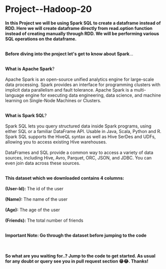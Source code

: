 # Project--Hadoop-20


<table>

**In this Project we will be using Spark SQL to create a dataframe instead of RDD. Here we will create dataframe directly from read.option function instead of creating manually through RDD. We will be performing various SQL operations on the dataframe.<br></br>**

**Before diving into the project let's get to know about Spark**...<br></br>

**What is Apache Spark**?<br></br>
Apache Spark is an open-source unified analytics engine for large-scale data processing. Spark provides an interface for programming clusters with implicit data parallelism and fault tolerance. Apache Spark is a multi-language engine for executing data engineering, data science, and machine learning on Single-Node Machines or Clusters.<br></br>

**What is Spark SQL**?<br></br>
Spark SQL lets you query structured data inside Spark programs, using either SQL or a familiar DataFrame API. Usable in Java, Scala, Python and R.
Spark SQL supports the HiveQL syntax as well as Hive SerDes and UDFs, allowing you to access existing Hive warehouses.<br></br>
DataFrames and SQL provide a common way to access a variety of data sources, including Hive, Avro, Parquet, ORC, JSON, and JDBC. You can even join data across these sources.<br></br>



**This dataset which we downloaded contains 4 columns:** <br></br>
 **(User-Id):** The id of the user <br></br>
 **(Name):** The name of the user <br></br>
 **(Age):** The age of the user <br></br>
 **(Friends):** The total number of friends <br></br>
 
 **Important Note: Go through the dataset before jumping to the code**<br></br>

</table>

 **So what are you waiting for..? Jump to the code to get started. As usual for any doubt or query see you in pull request section 😁😂. Thanks!**
